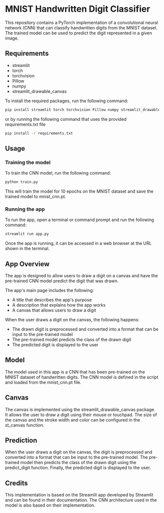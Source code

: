 # MNIST Handwritten Digit Classifier
This repository contains a PyTorch implementation of a convolutional neural network (CNN) that can classify handwritten digits from the MNIST dataset. The trained model can be used to predict the digit represented in a given image.

## Requirements
- streamlit
- torch
- torchvision
- Pillow
- numpy
- streamlit_drawable_canvas

To install the required packages, run the following command:
```bash
pip install streamlit torch torchvision Pillow numpy streamlit_drawable_canvas
```

or by running the following command that uses the provided requirements.txt file
```bash
pip install -r requirements.txt
```

## Usage
### Training the model
To train the CNN model, run the following command:

```bash
python train.py
```
This will train the model for 10 epochs on the MNIST dataset and save the trained model to mnist_cnn.pt.

### Running the app
To run the app, open a terminal or command prompt and run the following command:

```bash
streamlit run app.py
```
Once the app is running, it can be accessed in a web browser at the URL shown in the terminal.

## App Overview
The app is designed to allow users to draw a digit on a canvas and have the pre-trained CNN model predict the digit that was drawn.

The app's main page includes the following:

- A title that describes the app's purpose
- A description that explains how the app works
- A canvas that allows users to draw a digit

When the user draws a digit on the canvas, the following happens:

- The drawn digit is preprocessed and converted into a format that can be input to the pre-trained model
- The pre-trained model predicts the class of the drawn digit
- The predicted digit is displayed to the user

## Model
The model used in this app is a CNN that has been pre-trained on the MNIST dataset of handwritten digits. The CNN model is defined in the script and loaded from the mnist_cnn.pt file.

## Canvas
The canvas is implemented using the streamlit_drawable_canvas package. It allows the user to draw a digit using their mouse or touchpad. The size of the canvas and the stroke width and color can be configured in the st_canvas function.

## Prediction
When the user draws a digit on the canvas, the digit is preprocessed and converted into a format that can be input to the pre-trained model. The pre-trained model then predicts the class of the drawn digit using the predict_digit function. Finally, the predicted digit is displayed to the user.

## Credits
This implementation is based on the Streamlit app developed by Streamlit and can be found in their documentation. The CNN architecture used in the model is also based on their implementation.